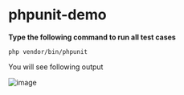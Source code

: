# phpunit-demo

**Type the following command to run all test cases**

`php vendor/bin/phpunit`

You will see following output

![image](https://github.com/kprajapati22/phpunit-demo/assets/5518881/5836f2fe-3cf1-4830-b794-3263bd281985)
